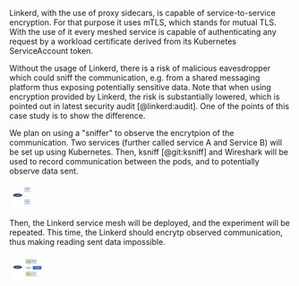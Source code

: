Linkerd, with the use of proxy sidecars, is capable of service-to-service
encryption. For that purpose it uses mTLS, which stands for mutual TLS.
With the use of it every meshed service is capable of authenticating any
request by a workload certificate derived from its Kubernetes ServiceAccount
token.

Without the usage of Linkerd, there is a risk of malicious eavesdropper which
could sniff the communication, e.g. from a shared messaging platform thus exposing
potentially sensitive data. Note that when using encryption provided by Linkerd,
the risk is substantially lowered, which is pointed out in latest security audit [@linkerd:audit].
One of the points of this case study is to show the difference.

We plan on using a "sniffer" to observe the encrytpion of the communication. Two services (further called service A and Service B)
will be set up using Kubernetes. Then, ksniff [@git:ksniff] and Wireshark will be used to record communication between the pods,
and to potentially observe data sent.

<img src="https://github.com/piotrkica/SUU_Linkerd/blob/mkdocs/docs/img/demo_only_ksnif.png?raw=true" alt="graph1" height="40" style="vertical-align:top; margin:4px">

Then, the Linkerd service mesh will be deployed, and the experiment will be repeated. This time, the Linkerd should encrytp observed
communication, thus making reading sent data impossible.

<img src="https://github.com/piotrkica/SUU_Linkerd/blob/mkdocs/docs/img/demo_linkerd_ksnif.png?raw=true" alt="graph2" height="40" style="vertical-align:top; margin:4px">

